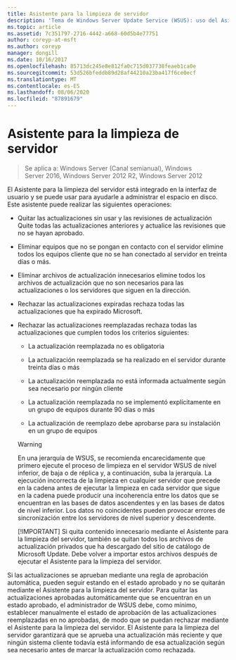 ```yaml
---
title: Asistente para la limpieza de servidor
description: 'Tema de Windows Server Update Service (WSUS): uso del Asistente para la limpieza del servidor para administrar el espacio en disco'
ms.topic: article
ms.assetid: 7c351797-2716-4442-a668-60d5b4e77751
author: coreyp-at-msft
ms.author: coreyp
manager: dongill
ms.date: 10/16/2017
ms.openlocfilehash: 85713dc245e8e812fa0c715d037738feaeb1ca0e
ms.sourcegitcommit: 53d526bfeddb89d28af44210a23ba417f6ce0ecf
ms.translationtype: MT
ms.contentlocale: es-ES
ms.lasthandoff: 08/06/2020
ms.locfileid: "87891679"
---
```

# <a name="the-server-cleanup-wizard"></a>Asistente para la limpieza de servidor

>Se aplica a: Windows Server (Canal semianual), Windows Server 2016, Windows Server 2012 R2, Windows Server 2012

El Asistente para la limpieza del servidor está integrado en la interfaz de usuario y se puede usar para ayudarle a administrar el espacio en disco. Este asistente puede realizar las siguientes operaciones:

- Quitar las actualizaciones sin usar y las revisiones de actualización Quite todas las actualizaciones anteriores y actualice las revisiones que no se hayan aprobado.

- Eliminar equipos que no se pongan en contacto con el servidor elimine todos los equipos cliente que no se han conectado al servidor en treinta días o más.

- Eliminar archivos de actualización innecesarios elimine todos los archivos de actualización que no son necesarios para las actualizaciones o los servidores que siguen en la dirección.

- Rechazar las actualizaciones expiradas rechaza todas las actualizaciones que ha expirado Microsoft.

- Rechazar las actualizaciones reemplazadas rechaza todas las actualizaciones que cumplen todos los criterios siguientes:

  -   La actualización reemplazada no es obligatoria

  -   La actualización reemplazada se ha realizado en el servidor durante treinta días o más

  -   La actualización reemplazada no está informada actualmente según sea necesario por ningún cliente

  -   La actualización reemplazada no se implementó explícitamente en un grupo de equipos durante 90 días o más

  -   La actualización de reemplazo debe aprobarse para su instalación en un grupo de equipos

  > [!WARNING]
  >  En una jerarquía de WSUS, se recomienda encarecidamente que primero ejecute el proceso de limpieza en el servidor WSUS de nivel inferior, de baja o de réplica y, a continuación, suba la jerarquía. La ejecución incorrecta de la limpieza en cualquier servidor que precede en la cadena antes de ejecutar la limpieza en cada servidor que sigue en la cadena puede producir una incoherencia entre los datos que se encuentran en las bases de datos ascendentes y en las bases de datos de nivel inferior. Los datos no coincidentes pueden provocar errores de sincronización entre los servidores de nivel superior y descendente.
  >
  > [!IMPORTANT]
  >  Si quita contenido innecesario mediante el Asistente para la limpieza del servidor, también se quitan todos los archivos de actualización privados que ha descargado del sitio de catálogo de Microsoft Update. Debe volver a importar estos archivos después de ejecutar el Asistente para la limpieza del servidor.

Si las actualizaciones se aprueban mediante una regla de aprobación automática, pueden seguir estando en el estado aprobado y no se quitarán mediante el Asistente para la limpieza del servidor. Para quitar las actualizaciones aprobadas automáticamente que se encuentran en un estado aprobado, el administrador de WSUS debe, como mínimo, establecer manualmente el estado de aprobación de las actualizaciones reemplazadas en no aprobadas, de modo que se puedan rechazar mediante el Asistente para la limpieza del servidor. El Asistente para la limpieza del servidor garantizará que se aprueba una actualización más reciente y que ningún sistema cliente todavía está informando de esa actualización según sea necesario antes de marcar la actualización como rechazada.




